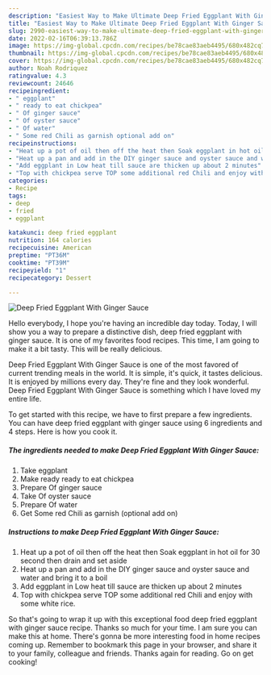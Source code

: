 ```yaml
---
description: "Easiest Way to Make Ultimate Deep Fried Eggplant With Ginger Sauce"
title: "Easiest Way to Make Ultimate Deep Fried Eggplant With Ginger Sauce"
slug: 2990-easiest-way-to-make-ultimate-deep-fried-eggplant-with-ginger-sauce
date: 2022-02-16T06:39:13.786Z
image: https://img-global.cpcdn.com/recipes/be78cae83aeb4495/680x482cq70/deep-fried-eggplant-with-ginger-sauce-recipe-main-photo.jpg
thumbnail: https://img-global.cpcdn.com/recipes/be78cae83aeb4495/680x482cq70/deep-fried-eggplant-with-ginger-sauce-recipe-main-photo.jpg
cover: https://img-global.cpcdn.com/recipes/be78cae83aeb4495/680x482cq70/deep-fried-eggplant-with-ginger-sauce-recipe-main-photo.jpg
author: Noah Rodriquez
ratingvalue: 4.3
reviewcount: 24646
recipeingredient:
- " eggplant"
- " ready to eat chickpea"
- " Of ginger sauce"
- " Of oyster sauce"
- " Of water"
- " Some red Chili as garnish optional add on"
recipeinstructions:
- "Heat up a pot of oil then off the heat then Soak eggplant in hot oil for 30 second then drain and set aside"
- "Heat up a pan and add in the DIY ginger sauce and oyster sauce and water and bring it to a boil"
- "Add eggplant in Low heat till sauce are thicken up about 2 minutes"
- "Top with chickpea serve TOP some additional red Chili and enjoy with some white rice."
categories:
- Recipe
tags:
- deep
- fried
- eggplant

katakunci: deep fried eggplant 
nutrition: 164 calories
recipecuisine: American
preptime: "PT36M"
cooktime: "PT39M"
recipeyield: "1"
recipecategory: Dessert

---
```



![Deep Fried Eggplant With Ginger Sauce](https://img-global.cpcdn.com/recipes/be78cae83aeb4495/680x482cq70/deep-fried-eggplant-with-ginger-sauce-recipe-main-photo.jpg)

Hello everybody, I hope you're having an incredible day today. Today, I will show you a way to prepare a distinctive dish, deep fried eggplant with ginger sauce. It is one of my favorites food recipes. This time, I am going to make it a bit tasty. This will be really delicious.



Deep Fried Eggplant With Ginger Sauce is one of the most favored of current trending meals in the world. It is simple, it's quick, it tastes delicious. It is enjoyed by millions every day. They're fine and they look wonderful. Deep Fried Eggplant With Ginger Sauce is something which I have loved my entire life.


To get started with this recipe, we have to first prepare a few ingredients. You can have deep fried eggplant with ginger sauce using 6 ingredients and 4 steps. Here is how you cook it.

<!--inarticleads1-->

##### The ingredients needed to make Deep Fried Eggplant With Ginger Sauce:

1. Take  eggplant
1. Make ready  ready to eat chickpea
1. Prepare  Of ginger sauce
1. Take  Of oyster sauce
1. Prepare  Of water
1. Get  Some red Chili as garnish (optional add on)




<!--inarticleads2-->

##### Instructions to make Deep Fried Eggplant With Ginger Sauce:

1. Heat up a pot of oil then off the heat then Soak eggplant in hot oil for 30 second then drain and set aside
1. Heat up a pan and add in the DIY ginger sauce and oyster sauce and water and bring it to a boil
1. Add eggplant in Low heat till sauce are thicken up about 2 minutes
1. Top with chickpea serve TOP some additional red Chili and enjoy with some white rice.




So that's going to wrap it up with this exceptional food deep fried eggplant with ginger sauce recipe. Thanks so much for your time. I am sure you can make this at home. There's gonna be more interesting food in home recipes coming up. Remember to bookmark this page in your browser, and share it to your family, colleague and friends. Thanks again for reading. Go on get cooking!
